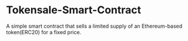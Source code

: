 # Tokensale-Smart-Contract
A simple smart contract that sells a limited supply of an Ethereum-based token(ERC20) for a fixed price.
